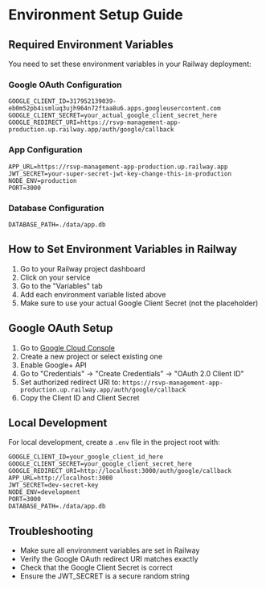 # Environment Setup Guide

## Required Environment Variables

You need to set these environment variables in your Railway deployment:

### Google OAuth Configuration
```
GOOGLE_CLIENT_ID=317952139039-eb0m52pb4ismluq3ujh964n72ftaa8u6.apps.googleusercontent.com
GOOGLE_CLIENT_SECRET=your_actual_google_client_secret_here
GOOGLE_REDIRECT_URI=https://rsvp-management-app-production.up.railway.app/auth/google/callback
```

### App Configuration
```
APP_URL=https://rsvp-management-app-production.up.railway.app
JWT_SECRET=your-super-secret-jwt-key-change-this-in-production
NODE_ENV=production
PORT=3000
```

### Database Configuration
```
DATABASE_PATH=./data/app.db
```

## How to Set Environment Variables in Railway

1. Go to your Railway project dashboard
2. Click on your service
3. Go to the "Variables" tab
4. Add each environment variable listed above
5. Make sure to use your actual Google Client Secret (not the placeholder)

## Google OAuth Setup

1. Go to [Google Cloud Console](https://console.cloud.google.com/)
2. Create a new project or select existing one
3. Enable Google+ API
4. Go to "Credentials" → "Create Credentials" → "OAuth 2.0 Client ID"
5. Set authorized redirect URI to: `https://rsvp-management-app-production.up.railway.app/auth/google/callback`
6. Copy the Client ID and Client Secret

## Local Development

For local development, create a `.env` file in the project root with:

```
GOOGLE_CLIENT_ID=your_google_client_id_here
GOOGLE_CLIENT_SECRET=your_google_client_secret_here
GOOGLE_REDIRECT_URI=http://localhost:3000/auth/google/callback
APP_URL=http://localhost:3000
JWT_SECRET=dev-secret-key
NODE_ENV=development
PORT=3000
DATABASE_PATH=./data/app.db
```

## Troubleshooting

- Make sure all environment variables are set in Railway
- Verify the Google OAuth redirect URI matches exactly
- Check that the Google Client Secret is correct
- Ensure the JWT_SECRET is a secure random string
